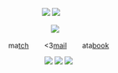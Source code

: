 
<div id="header" align="center">

<div id="header" align="center">

![](https://komarev.com/ghpvc/?username=Ioonatic&label=⠀⠀⠀♡⠀⠀⠀&style=plastic&color=F5DAE1) <img src="https://64.media.tumblr.com/148c78d9f22d662ce1aa4b9964b6067f/16966a778f4a262c-2b/s75x75_c1/12eb7fdc93e8a286ef3ae4980b22e108f7df07bf.gif">
ㅤㅤ
<div id="header" align="center">



<div id="header" align="center">


<img src="https://files.catbox.moe/bbg1lv.png">
⠀

ma[tch](https://rentry.co/nwjns)⠀⠀⠀<3[mail](https://rentry.co/lovelystain)⠀⠀⠀ata[book](https://loonatic.atabook.org/)

<div id="header" align="center">

[<img src="https://files.catbox.moe/px5q2v.png">](https://loonatic.atabook.org/) <img src="https://files.catbox.moe/9c801z.png"> <img src="https://files.catbox.moe/aw5wwx.png">

<div id="header" align="center">


